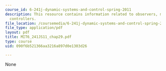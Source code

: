 ```yaml
---
course_id: 6-241j-dynamic-systems-and-control-spring-2011
description: This resource contains information related to observers, model-based
  controllers.
file_location: /coursemedia/6-241j-dynamic-systems-and-control-spring-2011/090f6b521366aa3216a897d0e1303d26_MIT6_241JS11_chap29.pdf
file_type: application/pdf
layout: pdf
title: MIT6_241JS11_chap29.pdf
type: course
uid: 090f6b521366aa3216a897d0e1303d26

---
```

None